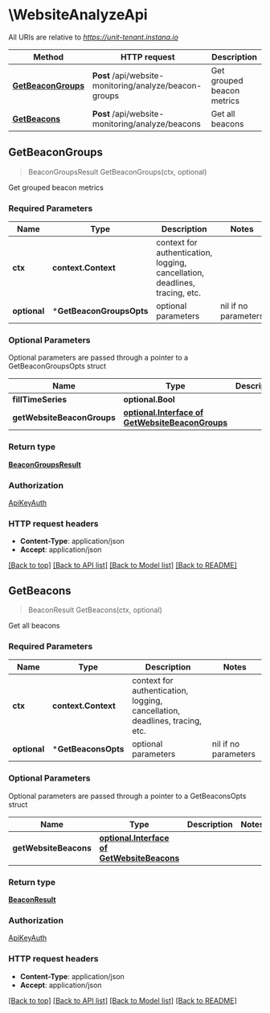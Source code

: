 # \WebsiteAnalyzeApi

All URIs are relative to *https://unit-tenant.instana.io*

Method | HTTP request | Description
------------- | ------------- | -------------
[**GetBeaconGroups**](WebsiteAnalyzeApi.md#GetBeaconGroups) | **Post** /api/website-monitoring/analyze/beacon-groups | Get grouped beacon metrics
[**GetBeacons**](WebsiteAnalyzeApi.md#GetBeacons) | **Post** /api/website-monitoring/analyze/beacons | Get all beacons



## GetBeaconGroups

> BeaconGroupsResult GetBeaconGroups(ctx, optional)

Get grouped beacon metrics

### Required Parameters


Name | Type | Description  | Notes
------------- | ------------- | ------------- | -------------
**ctx** | **context.Context** | context for authentication, logging, cancellation, deadlines, tracing, etc.
 **optional** | ***GetBeaconGroupsOpts** | optional parameters | nil if no parameters

### Optional Parameters

Optional parameters are passed through a pointer to a GetBeaconGroupsOpts struct


Name | Type | Description  | Notes
------------- | ------------- | ------------- | -------------
 **fillTimeSeries** | **optional.Bool**|  | 
 **getWebsiteBeaconGroups** | [**optional.Interface of GetWebsiteBeaconGroups**](GetWebsiteBeaconGroups.md)|  | 

### Return type

[**BeaconGroupsResult**](BeaconGroupsResult.md)

### Authorization

[ApiKeyAuth](../README.md#ApiKeyAuth)

### HTTP request headers

- **Content-Type**: application/json
- **Accept**: application/json

[[Back to top]](#) [[Back to API list]](../README.md#documentation-for-api-endpoints)
[[Back to Model list]](../README.md#documentation-for-models)
[[Back to README]](../README.md)


## GetBeacons

> BeaconResult GetBeacons(ctx, optional)

Get all beacons

### Required Parameters


Name | Type | Description  | Notes
------------- | ------------- | ------------- | -------------
**ctx** | **context.Context** | context for authentication, logging, cancellation, deadlines, tracing, etc.
 **optional** | ***GetBeaconsOpts** | optional parameters | nil if no parameters

### Optional Parameters

Optional parameters are passed through a pointer to a GetBeaconsOpts struct


Name | Type | Description  | Notes
------------- | ------------- | ------------- | -------------
 **getWebsiteBeacons** | [**optional.Interface of GetWebsiteBeacons**](GetWebsiteBeacons.md)|  | 

### Return type

[**BeaconResult**](BeaconResult.md)

### Authorization

[ApiKeyAuth](../README.md#ApiKeyAuth)

### HTTP request headers

- **Content-Type**: application/json
- **Accept**: application/json

[[Back to top]](#) [[Back to API list]](../README.md#documentation-for-api-endpoints)
[[Back to Model list]](../README.md#documentation-for-models)
[[Back to README]](../README.md)

